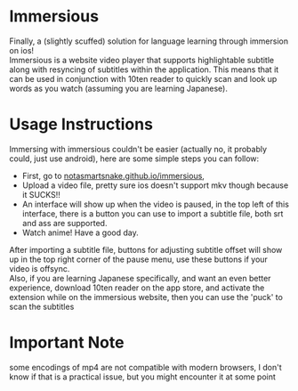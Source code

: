 # Immersious
Finally, a (slightly scuffed) solution for language learning through immersion on ios!  
Immersious is a website video player that supports highlightable subtitle along with resyncing of subtitles within the application.
This means that it can be used in conjunction with 10ten reader to quickly scan and look up words as you watch (assuming you are learning Japanese).  

# Usage Instructions
Immersing with immersious couldn't be easier (actually no, it probably could, just use android), here are some simple steps you can follow:
- First, go to [notasmartsnake.github.io/immersious](notasmartsnake.github.io/immersious),
- Upload a video file, pretty sure ios doesn't support mkv though because it SUCKS!!
- An interface will show up when the video is paused, in the top left of this interface, there is a button you can use to import a subtitle file, both srt and ass are supported.
- Watch anime! Have a good day.

After importing a subtitle file, buttons for adjusting subtitle offset will show up in the top right corner of the pause menu, use these buttons if your video is offsync.  
Also, if you are learning Japanese specifically, and want an even better experience, download 10ten reader on the app store, and activate the extension while on the immersious website, then you can use the 'puck' to scan the subtitles

# Important Note
some encodings of mp4 are not compatible with modern browsers, I don't know if that is a practical issue, but you might encounter it at some point
